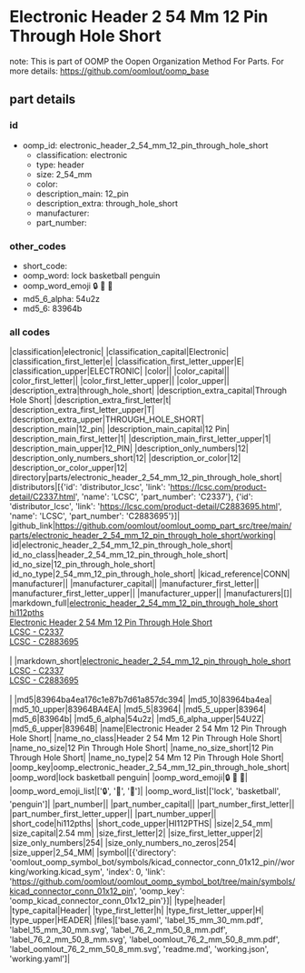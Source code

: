 # Electronic Header 2 54 Mm 12 Pin Through Hole Short  

note: This is part of OOMP the Oopen Organization Method For Parts. For more details: https://github.com/oomlout/oomp_base

##  part details





### id
* oomp_id: electronic_header_2_54_mm_12_pin_through_hole_short
  * classification: electronic
  * type: header
  * size: 2_54_mm
  * color: 
  * description_main: 12_pin
  * description_extra: through_hole_short
  * manufacturer: 
  * part_number: 

### other_codes
* short_code: 
* oomp_word: lock basketball penguin
* oomp_word_emoji :lock: :basketball: :penguin:
* md5_6_alpha: 54u2z
* md5_6: 83964b

### all codes 
|classification|electronic|
|classification_capital|Electronic|
|classification_first_letter|e|
|classification_first_letter_upper|E|
|classification_upper|ELECTRONIC|
|color||
|color_capital||
|color_first_letter||
|color_first_letter_upper||
|color_upper||
|description_extra|through_hole_short|
|description_extra_capital|Through Hole Short|
|description_extra_first_letter|t|
|description_extra_first_letter_upper|T|
|description_extra_upper|THROUGH_HOLE_SHORT|
|description_main|12_pin|
|description_main_capital|12 Pin|
|description_main_first_letter|1|
|description_main_first_letter_upper|1|
|description_main_upper|12_PIN|
|description_only_numbers|12|
|description_only_numbers_short|12|
|description_or_color|12|
|description_or_color_upper|12|
|directory|parts/electronic_header_2_54_mm_12_pin_through_hole_short|
|distributors|[{'id': 'distributor_lcsc', 'link': 'https://lcsc.com/product-detail/C2337.html', 'name': 'LCSC', 'part_number': 'C2337'}, {'id': 'distributor_lcsc', 'link': 'https://lcsc.com/product-detail/C2883695.html', 'name': 'LCSC', 'part_number': 'C2883695'}]|
|github_link|https://github.com/oomlout/oomlout_oomp_part_src/tree/main/parts/electronic_header_2_54_mm_12_pin_through_hole_short/working|
|id|electronic_header_2_54_mm_12_pin_through_hole_short|
|id_no_class|header_2_54_mm_12_pin_through_hole_short|
|id_no_size|12_pin_through_hole_short|
|id_no_type|2_54_mm_12_pin_through_hole_short|
|kicad_reference|CONN|
|manufacturer||
|manufacturer_capital||
|manufacturer_first_letter||
|manufacturer_first_letter_upper||
|manufacturer_upper||
|manufacturers|[]|
|markdown_full|[electronic_header_2_54_mm_12_pin_through_hole_short](https://github.com/oomlout/oomlout_oomp_part_src/tree/main/parts/electronic_header_2_54_mm_12_pin_through_hole_short/working)<br>[hi112pths](https://github.com/oomlout/oomlout_oomp_part_src/tree/main/parts/electronic_header_2_54_mm_12_pin_through_hole_short/working)<br>[Electronic Header 2 54 Mm 12 Pin Through Hole Short](https://github.com/oomlout/oomlout_oomp_part_src/tree/main/parts/electronic_header_2_54_mm_12_pin_through_hole_short/working)<br>[LCSC - C2337<br>](https://lcsc.com/product-detail/C2337.html)[LCSC - C2883695<br>](https://lcsc.com/product-detail/C2883695.html)<br>|
|markdown_short|[electronic_header_2_54_mm_12_pin_through_hole_short](https://github.com/oomlout/oomlout_oomp_part_src/tree/main/parts/electronic_header_2_54_mm_12_pin_through_hole_short/working)<br>[LCSC - C2337<br>](https://lcsc.com/product-detail/C2337.html)[LCSC - C2883695<br>](https://lcsc.com/product-detail/C2883695.html)<br>|
|md5|83964ba4ea176c1e87b7d61a857dc394|
|md5_10|83964ba4ea|
|md5_10_upper|83964BA4EA|
|md5_5|83964|
|md5_5_upper|83964|
|md5_6|83964b|
|md5_6_alpha|54u2z|
|md5_6_alpha_upper|54U2Z|
|md5_6_upper|83964B|
|name|Electronic Header 2 54 Mm 12 Pin Through Hole Short|
|name_no_class|Header 2 54 Mm 12 Pin Through Hole Short|
|name_no_size|12 Pin Through Hole Short|
|name_no_size_short|12 Pin Through Hole Short|
|name_no_type|2 54 Mm 12 Pin Through Hole Short|
|oomp_key|oomp_electronic_header_2_54_mm_12_pin_through_hole_short|
|oomp_word|lock basketball penguin|
|oomp_word_emoji|:lock: :basketball: :penguin:|
|oomp_word_emoji_list|[':lock:', ':basketball:', ':penguin:']|
|oomp_word_list|['lock', 'basketball', 'penguin']|
|part_number||
|part_number_capital||
|part_number_first_letter||
|part_number_first_letter_upper||
|part_number_upper||
|short_code|hi112pths|
|short_code_upper|HI112PTHS|
|size|2_54_mm|
|size_capital|2.54 mm|
|size_first_letter|2|
|size_first_letter_upper|2|
|size_only_numbers|254|
|size_only_numbers_no_zeros|254|
|size_upper|2_54_MM|
|symbol|[{'directory': 'oomlout_oomp_symbol_bot/symbols/kicad_connector_conn_01x12_pin//working/working.kicad_sym', 'index': 0, 'link': 'https://github.com/oomlout/oomlout_oomp_symbol_bot/tree/main/symbols/kicad_connector_conn_01x12_pin', 'oomp_key': 'oomp_kicad_connector_conn_01x12_pin'}]|
|type|header|
|type_capital|Header|
|type_first_letter|h|
|type_first_letter_upper|H|
|type_upper|HEADER|
|files|['base.yaml', 'label_15_mm_30_mm.pdf', 'label_15_mm_30_mm.svg', 'label_76_2_mm_50_8_mm.pdf', 'label_76_2_mm_50_8_mm.svg', 'label_oomlout_76_2_mm_50_8_mm.pdf', 'label_oomlout_76_2_mm_50_8_mm.svg', 'readme.md', 'working.json', 'working.yaml']|
